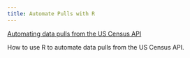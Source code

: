 ```yaml
---
title: Automate Pulls with R
---
```


[Automating data pulls from the US Census API](https://rstudio-pubs-static.s3.amazonaws.com/19337_2e7f827190514c569ea136db788ce850.html)  
  
How to use R to automate data pulls from the US Census API.